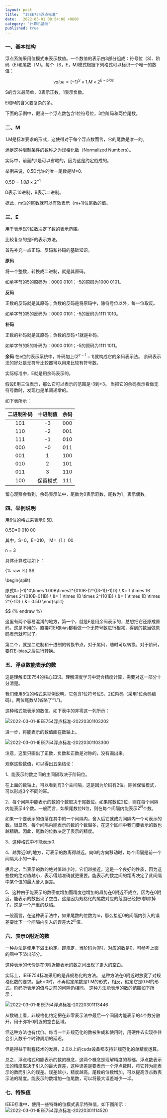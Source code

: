 ```yaml
---
layout: post
title:  "IEEE754浮点标准"
date:   2022-03-01 08:54:08 +0800
category: "计算机基础"
published: true
---
```



### 一、基本结构
浮点系统采用位模式来表示数值。一个数值的表示由3部分组成：符号位（S)、阶码（E)和尾数（M)。每个（S，E，M)模式根据下列格式可以标识一个唯一的数值：

$$
value = (-1)^S\times1.M\times{2^{E-bias}}
$$

S的含义最简单，0表示正数，1表示负数。

E和M的含义要复杂的多。

下面的示例中，假设一个浮点数包含1位符号位，3位阶码和两位尾数。

<!--more-->

### 二、M
1.M是标准要求的形式，这使得对于每个浮点数而言，它的尾数是唯一的。

满足这种限制条件的数称之为规格化数（Normalized Numbers）。

实际中，前面的1是可以省略的，因为这是约定俗成的。

举例来说，0.5D允许的唯一尾数是M=0.

$0.5D = 1.0B \times 2^{-1}$

D表示10进制，B表示二进制。

据此，m位的尾数就可以有效表示（m+1)位尾数的值。

### 三、E
用于表示E的位数决定了数的表示范围。

比较复杂的是E的表示方法。

首先补充一点正码、反码和补码的基础知识。

**原码**

将一个整数，转换成二进制，就是其原码。

如单字节的5的原码为：0000 0101；-5的原码为1000 0101。

**反码**

正数的反码就是其原码；负数的反码是将原码中，除符号位以外，每一位取反。

如单字节的5的反码为：0000 0101；-5的反码为1111 1010。


**补码**

正数的补码就是其原码；负数的反码+1就是补码。

如单字节的5的补码为：0000 0101；-5的原码为1111 1011。

**余码**
在e位的表示系统中，补码加上($2^{e-1}-1$)就构成它的余码表示法。
余码表示法的好处是无符号比较器可以用来比较有符号数。

实际标准中，E就是用余码表示的。

假设E用三位表示，那么它可以表示的范围是-3到+3。
当把它的余码表示看做无符号数时，发现也是单调递增的。

如下表所示：

| 二进制补码 | 十进制值 | 余码 |
| :-----:| :----: | :----: |
| 101 | -3 | 000 |
| 110 | -2 | 001 |
| 111 | -1 | 010 |
| 000 | -0 | 011 |
| 001 | 1 | 100 |
| 010 | 2 | 101 |
| 011 | 3 | 110|
| 100 | 保留模式 | 111 |

留心观察会看到，余码表示法中，尾数为0表示奇数，尾数为1，表示偶数。

### 四、举例说明
用6位的格式来表示0.5D.

0.5D=0 010 00

其中，S=0，E=010， M=（1.）00

n = 3

具体计算过程如下：

{% raw %}
$$

\begin{split}

原式&=(-1)^0\times 1.00B\times2^{010B-(2^{(3-1)}-1)D} \\
&= 1 \times 1B \times 2^{010B-011B} \\
&= 1 \times 1B \times 2^{101B} \\
&= 1 \times 1D \times 2^{-1D} \\
&= 0.5D
\end{split}

$$
{% endraw %}

这里有两个容易混淆的地方，第一个，就是E是用余码表示的，总想把它还原成原码，这是不用的。直接将E和bias都看做一个无符号数进行相减，得到的数当做原码表示就可以了。

第二个，就是二进制和十进制的转换节点，对于尾码，随时可以转换，对于阶码，要在E-bias之后进行转换。

### 五、浮点数能表示的数

这是理解IEEE754的核心知识。理解深度学习中混合精度计算，需要对这一部分十分清楚。


我们使用5位的格式来举例说明。它包含1位符号位S，2位阶码（采用1位余码编码），两位尾数M(省略了“1.”)。

这种格式能表示的数值，如下表中的非零这一列所示：

![2022-03-01-IEEE754浮点标准-20220301103202](https://cdn.jsdelivr.net/gh/liwenju0/blog_pictures@main/pics/2022-03-01-IEEE754浮点标准-20220301103202.png)

进一步，将能表示的数值画在数轴上。

![2022-03-01-IEEE754浮点标准-20220301103300](https://cdn.jsdelivr.net/gh/liwenju0/blog_pictures@main/pics/2022-03-01-IEEE754浮点标准-20220301103300.png)

注意，这里只画出了正数，负数和正数是对称的，没有画出来。


观察这些数值，可以得出五条结论：

1、能表示的数之间的主间隔取决于阶码位。

在上面的数轴上，可以看到有3个主间隔，这是因为阶码有2位。除掉保留模式，可以形成3个不同的幂。

2、每个间隔中能表示的数的个数取决于尾数位。如果尾数位2位，则在每个间隔内能表示4个数。一般而言，如果尾数位N位，则在每个间隔内能表示$2^N$个数。

如果一个要表示的值落在其中的一个间隔内，舍入后它就成为间隔内一个可表示的数。很显然，每个间隔内能表示的数的个数越多，在这个区间中我们要表示的数也越精确。因此，尾数的位数决定了表示的精度。

3、这种格式中不能表示0.

4、越靠近0的地方，可表示的数离得越近。向0的方向移动时，每个间隔是前一个间隔大小的一半。

换言之，当表示的数的绝对值越小时，它们越接近。这是一个良好的性质，因为这些数的绝对值越小，表示得越准确就更重要。能表示的数之间的距离决定了此间隔中某个值的最大舍入误差。

5、这种由于能表示的数密度增加而精度也增加的趋势在0附近不成立，因为在0附近，能表示的数出现了空白。这是因为规格化的尾数对应的范围已经把0排除掉了。这是一个严重的缺陷。

一般而言，在这种表示法中，如果尾数的位数为m，那么接近0的间隔内引入的误差要比下一个间隔内引入的误差大$2^m$倍。

### 六、表示0附近的数

一种办法是使用下溢出约定。即规定，当阶码为0时，对应的数是0，可参考上面的图中下溢出部分。

这种表示的代价是在0附近能表示的数之间出现了更大的空白。

实际上，IEEE754标准采用的是非规格化的方法。
这种方法在0附近时放宽了对规格化数的要求。当E=0时，不再假定尾数是1.M的形式，相反，假定它是0.M的形式。阶码所表示的值与之前的间隔仍相同。
这种方法能表示的数的范围如下所示：

![2022-03-01-IEEE754浮点标准-20220301113446](https://cdn.jsdelivr.net/gh/liwenju0/blog_pictures@main/pics/2022-03-01-IEEE754浮点标准-20220301113446.png)

从数轴上看，非规格化约定把在非零表示法中最后一个间隔内能表示的4个数分散开，用于弥补0附近的空白区域。

但这种方法也有代价。每当一个非规范化的数被生成和使用时，用硬件去实现往往会引入数千个时钟周期的延迟。

但是得益于制程技术的发展，2.0以上的cuda设备都支持非规范化的单精度运算。


总之，浮点格式和能表示的数的概念，这两个概念是理解精度的基础。浮点数表示法的精度取决于引入的最大误差，这种误差是要表示一个浮点数时，将它转为能表示的数而引入的误差。误差越小，精度越高。尾数的位数增加，可以提高浮点数表示法的精度。能表示的数增加一位尾数，可以将最大误差减少一半。


### 七、特殊值

IEEE标准中，使用一些特殊的位模式表示特殊值，如下图所示：
![2022-03-01-IEEE754浮点标准-20220301114520](https://cdn.jsdelivr.net/gh/liwenju0/blog_pictures@main/pics/2022-03-01-IEEE754浮点标准-20220301114520.png)








